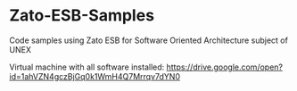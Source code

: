 # Zato-ESB-Samples
Code samples using Zato ESB for Software Oriented Architecture subject of UNEX

Virtual machine with all software installed: https://drive.google.com/open?id=1ahVZN4gczBjGq0k1WmH4Q7Mrrqv7dYN0
